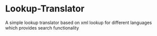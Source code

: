 # Lookup-Translator
A simple lookup translator based on xml lookup for different languages which provides search functionality 
